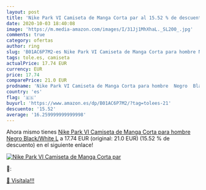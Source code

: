 ```yaml
---
layout: post
title: 'Nike Park VI Camiseta de Manga Corta par al 15.52 % de descuento'
date: 2020-10-03 18:40:08
image: 'https://m.media-amazon.com/images/I/31Jj1MhXhaL._SL200_.jpg'
comments: true
category: ofertas
author: ring
slug: 'B01AC6P7M2-es Nike Park VI Camiseta de Manga Corta para hombre Negro...'
tags: tole.es, camiseta
actualPrice: 17.74 EUR
currency: EUR
price: 17.74
comparePrice: 21.0 EUR
prodname: 'Nike Park VI Camiseta de Manga Corta para hombre  Negro  Black/White   L'
country: 'es'
flag: '🇪🇸'
buyurl: 'https://www.amazon.es/dp/B01AC6P7M2/?tag=tolees-21'
descuento: '15.52'
average: '16.259999999999998'
---
```


Ahora mismo tienes [Nike Park VI Camiseta de Manga Corta para hombre  Negro  Black/White   L](https://www.amazon.es/dp/B01AC6P7M2/?tag=tolees-21) a 17.74 EUR (original: 21.0 EUR) (15.52 %  de descuento) en el siguiente enlace!

[![Nike Park VI Camiseta de Manga Corta par](https://m.media-amazon.com/images/I/31Jj1MhXhaL._SL200_.jpg)](https://www.amazon.es/dp/B01AC6P7M2/?tag=tolees-21)

🔎:


[🛒 Visítala!!!](https://www.amazon.es/dp/B01AC6P7M2/?tag=tolees-21)
